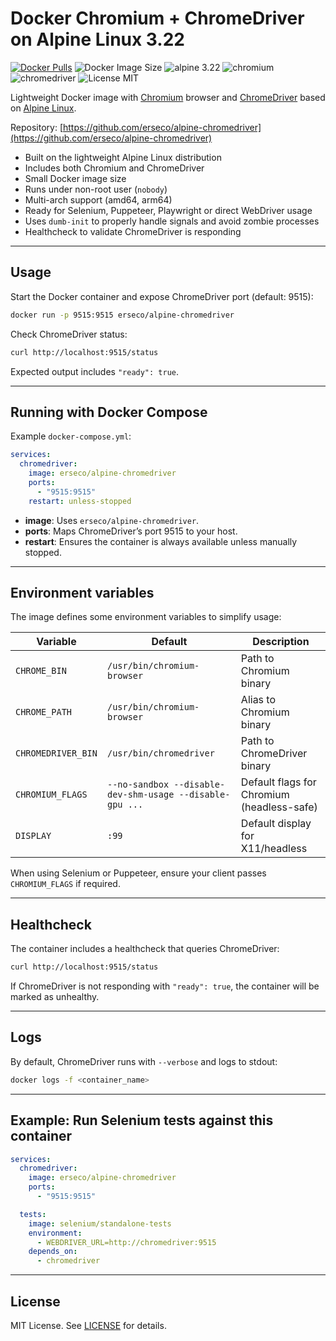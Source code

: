 # Docker Chromium + ChromeDriver on Alpine Linux 3.22

[![Docker Pulls](https://img.shields.io/docker/pulls/erseco/alpine-chromedriver.svg)](https://hub.docker.com/r/erseco/alpine-chromedriver/)
![Docker Image Size](https://img.shields.io/docker/image-size/erseco/alpine-chromedriver)
![alpine 3.22](https://img.shields.io/badge/alpine-3.22-brightgreen.svg)
![chromium](https://img.shields.io/badge/chromium-latest-brightgreen.svg)
![chromedriver](https://img.shields.io/badge/chromedriver-latest-brightgreen.svg)
![License MIT](https://img.shields.io/badge/license-MIT-blue.svg)

Lightweight Docker image with [Chromium](https://www.chromium.org/) browser and [ChromeDriver](https://chromedriver.chromium.org/) based on [Alpine Linux](https://www.alpinelinux.org/).

Repository: [https://github.com/erseco/alpine-chromedriver](https://github.com/erseco/alpine-chromedriver)

* Built on the lightweight Alpine Linux distribution
* Includes both Chromium and ChromeDriver
* Small Docker image size
* Runs under non-root user (`nobody`)
* Multi-arch support (amd64, arm64)
* Ready for Selenium, Puppeteer, Playwright or direct WebDriver usage
* Uses `dumb-init` to properly handle signals and avoid zombie processes
* Healthcheck to validate ChromeDriver is responding

---

## Usage

Start the Docker container and expose ChromeDriver port (default: 9515):

```bash
docker run -p 9515:9515 erseco/alpine-chromedriver
```

Check ChromeDriver status:

```bash
curl http://localhost:9515/status
```

Expected output includes `"ready": true`.

---

## Running with Docker Compose

Example `docker-compose.yml`:

```yaml
services:
  chromedriver:
    image: erseco/alpine-chromedriver
    ports:
      - "9515:9515"
    restart: unless-stopped
```

* **image**: Uses `erseco/alpine-chromedriver`.
* **ports**: Maps ChromeDriver’s port 9515 to your host.
* **restart**: Ensures the container is always available unless manually stopped.

---

## Environment variables

The image defines some environment variables to simplify usage:

| Variable           | Default                                                  | Description                                |
| ------------------ | -------------------------------------------------------- | ------------------------------------------ |
| `CHROME_BIN`       | `/usr/bin/chromium-browser`                              | Path to Chromium binary                    |
| `CHROME_PATH`      | `/usr/bin/chromium-browser`                              | Alias to Chromium binary                   |
| `CHROMEDRIVER_BIN` | `/usr/bin/chromedriver`                                  | Path to ChromeDriver binary                |
| `CHROMIUM_FLAGS`   | `--no-sandbox --disable-dev-shm-usage --disable-gpu ...` | Default flags for Chromium (headless-safe) |
| `DISPLAY`          | `:99`                                                    | Default display for X11/headless           |

When using Selenium or Puppeteer, ensure your client passes `CHROMIUM_FLAGS` if required.

---

## Healthcheck

The container includes a healthcheck that queries ChromeDriver:

```bash
curl http://localhost:9515/status
```

If ChromeDriver is not responding with `"ready": true`, the container will be marked as unhealthy.

---

## Logs

By default, ChromeDriver runs with `--verbose` and logs to stdout:

```bash
docker logs -f <container_name>
```

---

## Example: Run Selenium tests against this container

```yaml
services:
  chromedriver:
    image: erseco/alpine-chromedriver
    ports:
      - "9515:9515"

  tests:
    image: selenium/standalone-tests
    environment:
      - WEBDRIVER_URL=http://chromedriver:9515
    depends_on:
      - chromedriver
```

---

## License

MIT License. See [LICENSE](LICENSE) for details.
